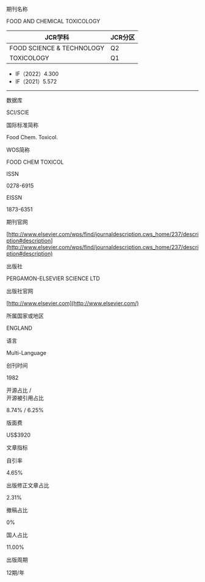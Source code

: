 期刊名称

FOOD AND CHEMICAL TOXICOLOGY

|JCR学科|JCR分区|
|---|---|
|FOOD SCIENCE & TECHNOLOGY |Q2|
|TOXICOLOGY |Q1 |
- IF（2022）4.300
- IF（2021）5.572

---
数据库

SCI/SCIE

国际标准简称

Food Chem. Toxicol.

WOS简称

FOOD CHEM TOXICOL

ISSN

0278-6915

EISSN

1873-6351

期刊官网

[http://www.elsevier.com/wps/find/journaldescription.cws_home/237/description#description](http://www.elsevier.com/wps/find/journaldescription.cws_home/237/description#description)

出版社

PERGAMON-ELSEVIER SCIENCE LTD

出版社官网

[http://www.elsevier.com](http://www.elsevier.com/)

所属国家或地区

ENGLAND

语言

Multi-Language

创刊时间

1982

开源占比 /  
开源被引用占比

8.74% / 6.25%

版面费

US$3920

文章指标

自引率

4.65%

出版修正文章占比

2.31%

撤稿占比

0%

国人占比

11.00%

出版周期

12期/年